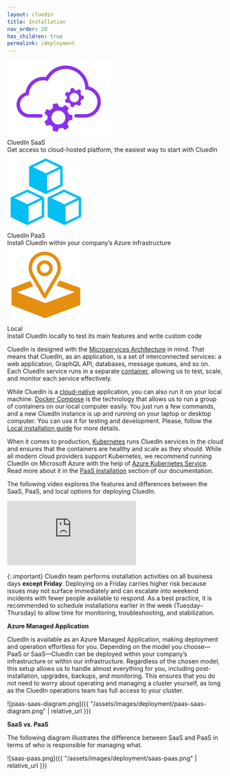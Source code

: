 ```yaml
---
layout: cluedin
title: Installation
nav_order: 20
has_children: true
permalink: /deployment
---
```


<div class="card-line">
  <div class="card" href="/deployment/saas">
    <div class="icon"><img src="/assets/icons/Saas-purple-icon.svg" alt="CluedIn SaaS"/></div>
    <div class="title">CluedIn SaaS</div>
    <div class="content">Get access to cloud-hosted platform, the easiest way to start with CluedIn</div>
  </div>
   <div class="card" href="/deployment/azure-marketplace">
    <div class="icon"><img src="/assets/icons/PaaS-blue-icon.svg" alt="Azure Market place"/></div>
    <div class="title">CluedIn PaaS</div>
    <div class="content">Install CluedIn within your company’s Azure infrastructure</div>
  </div> 
  <div class="card" href="deployment/local">
    <div class="icon"><img src="/assets/icons/Local-icon-orange.svg" alt="Installation"/></div>
    <div class="title">Local</div>
    <div class="content">Install CluedIn locally to test its main features and write custom code</div>
  </div>
</div>

CluedIn is designed with the [Microservices Architecture](https://microservices.io/index.html) in mind. That means that CluedIn, as an application, is a set of interconnected services: a web application, GraphQL API, databases, message queues, and so on. Each CluedIn service runs in a separate [container](https://www.docker.com/get-started), allowing us to test, scale, and monitor each service effectively.

While CluedIn is a [cloud-native](https://docs.microsoft.com/en-us/dotnet/architecture/cloud-native/definition) application, you can also run it on your local machine. [Docker Compose](https://docs.docker.com/compose/) is the technology that allows us to run a group of containers on our local computer easily. You just run a few commands, and a new CluedIn instance is up and running on your laptop or desktop computer. You can use it for testing and development. Please, follow the [Local installation guide](/deployment/local/step-2) for more details.

When it comes to production, [Kubernetes](https://kubernetes.io/) runs CluedIn services in the cloud and ensures that the containers are healthy and scale as they should. While all modern cloud providers support Kubernetes, we recommend running CluedIn on Microsoft Azure with the help of [Azure Kubernetes Service](https://azure.microsoft.com/en-us/services/kubernetes-service/). Read more about it in the [PaaS installation](/deployment/azure-marketplace) section of our documentation.

The following video explores the features and differences between the SaaS, PaaS, and local options for deploying CluedIn.

<div class="videoFrame">
<iframe src="https://player.vimeo.com/video/928300363?badge=0&amp;autopause=0&amp;player_id=0&amp;app_id=58479" frameborder="0" allow="autoplay; fullscreen; picture-in-picture;" title="CluedIn installation options"></iframe>
</div>

{:.important}
CluedIn team performs installation activities on all business days **except Friday**. Deploying on a Friday carries higher risk because issues may not surface immediately and can escalate into weekend incidents with fewer people available to respond. As a best practice, it is recommended to schedule installations earlier in the week (Tuesday–Thursday) to allow time for monitoring, troubleshooting, and stabilization.

**Azure Managed Application**

CluedIn is available as an Azure Managed Application, making deployment and operation effortless for you. Depending on the model you choose—PaaS or SaaS—CluedIn can be deployed within your company’s infrastructure or within our infrastructure. Regardless of the chosen model, this setup allows us to handle almost everything for you, including post-installation, upgrades, backups, and monitoring. This ensures that you do not need to worry about operating and managing a cluster yourself, as long as the CluedIn operations team has full access to your cluster.

![paas-saas-diagram.png]({{ "/assets/images/deployment/paas-saas-diagram.png" | relative_url }})

**SaaS vs. PaaS**

The following diagram illustrates the difference between SaaS and PaaS in terms of who is responsible for managing what.

![saas-paas.png]({{ "/assets/images/deployment/saas-paas.png" | relative_url }})
